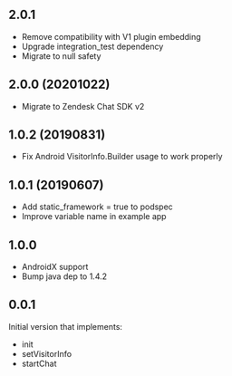 ## 2.0.1

* Remove compatibility with V1 plugin embedding
* Upgrade integration_test dependency
* Migrate to null safety

## 2.0.0 (20201022)

* Migrate to Zendesk Chat SDK v2

## 1.0.2 (20190831)

* Fix Android VisitorInfo.Builder usage to work properly

## 1.0.1 (20190607)

* Add static_framework = true to podspec
* Improve variable name in example app

## 1.0.0

* AndroidX support
* Bump java dep to 1.4.2

## 0.0.1

Initial version that implements:
 * init
 * setVisitorInfo
 * startChat
